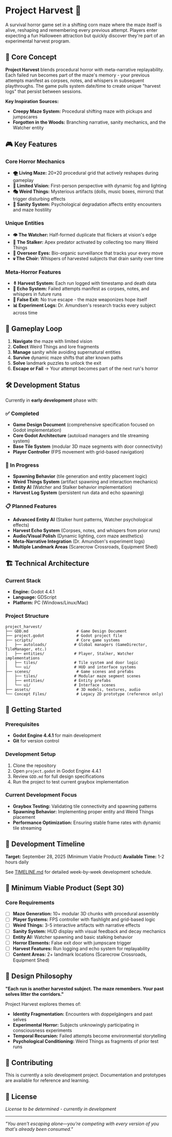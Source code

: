 # Project Harvest 🌽

A survival horror game set in a shifting corn maze where the maze itself is alive, reshaping and remembering every previous attempt. Players enter expecting a fun Halloween attraction but quickly discover they're part of an experimental harvest program.

## 🎯 Core Concept

**Project Harvest** blends procedural horror with meta-narrative replayability. Each failed run becomes part of the maze's memory - your previous attempts manifest as corpses, notes, and whispers in subsequent playthroughs. The game pulls system date/time to create unique "harvest logs" that persist between sessions.

**Key Inspiration Sources:**
- **Creepy Maze System:** Procedural shifting maze with pickups and jumpscares
- **Forgotten in the Woods:** Branching narrative, sanity mechanics, and the Watcher entity

## 🎮 Key Features

### Core Horror Mechanics
- **🌪️ Living Maze:** 20×20 procedural grid that actively reshapes during gameplay
- **🔦 Limited Vision:** First-person perspective with dynamic fog and lighting
- **🎭 Weird Things:** Mysterious artifacts (dolls, music boxes, mirrors) that trigger disturbing effects
- **🧠 Sanity System:** Psychological degradation affects entity encounters and maze hostility

### Unique Entities  
- **👁️ The Watcher:** Half-formed duplicate that flickers at vision's edge
- **🌾 The Stalker:** Apex predator activated by collecting too many Weird Things
- **🤖 Overseer Eyes:** Bio-organic surveillance that tracks your every move
- **💀 The Choir:** Whispers of harvested subjects that drain sanity over time

### Meta-Horror Features
- **⚱️ Harvest System:** Each run logged with timestamp and death data
- **🔄 Echo System:** Failed attempts manifest as corpses, notes, and whispers in future runs  
- **🚪 False Exit:** No true escape - the maze weaponizes hope itself
- **📊 Experiment Logs:** Dr. Amundsen's research tracks every subject across time

## 🎲 Gameplay Loop

1. **Navigate** the maze with limited vision
2. **Collect** Weird Things and lore fragments  
3. **Manage** sanity while avoiding supernatural entities
4. **Survive** dynamic maze shifts that alter known paths
5. **Solve** landmark puzzles to unlock the exit
6. **Escape or Fail** → Your attempt becomes part of the next run's horror

## 🛠️ Development Status

Currently in **early development** phase with:

### ✅ Completed
- **Game Design Document** (comprehensive specification focused on Godot implementation)
- **Core Godot Architecture** (autoload managers and tile streaming system)
- **Base Tile System** (modular 3D maze segments with door connectivity)
- **Player Controller** (FPS movement with grid-based navigation)

### 🔄 In Progress
- **Spawning Behavior** (tile generation and entity placement logic)
- **Weird Things System** (artifact spawning and interaction mechanics)
- **Entity AI** (Watcher and Stalker behavior implementation)
- **Harvest Log System** (persistent run data and echo spawning)

### 📋 Planned Features
- **Advanced Entity AI** (Stalker hunt patterns, Watcher psychological effects)
- **Harvest Echo System** (Corpses, notes, and whispers from prior runs)
- **Audio/Visual Polish** (Dynamic lighting, corn maze aesthetics)
- **Meta-Narrative Integration** (Dr. Amundsen's experiment logs)
- **Multiple Landmark Areas** (Scarecrow Crossroads, Equipment Shed)

## 🏗️ Technical Architecture

### Current Stack
- **Engine:** Godot 4.4.1
- **Language:** GDScript
- **Platform:** PC (Windows/Linux/Mac)

### Project Structure
```
project_harvest/
├── GDD.md                     # Game Design Document
├── project.godot              # Godot project file
├── scripts/                   # Core game systems
│   ├── autoloads/            # Global managers (GameDirector, TileManager, etc.)
│   ├── entities/             # Player, Stalker, Watcher implementations
│   ├── tiles/                # Tile system and door logic
│   └── ui/                   # HUD and interface systems
├── scenes/                    # Game scenes and prefabs
│   ├── tiles/                # Modular maze segment scenes
│   ├── entities/             # Entity prefabs
│   └── ui/                   # Interface scenes
├── assets/                    # 3D models, textures, audio
└── Concept Files/             # Legacy 2D prototype (reference only)
```

## 🚀 Getting Started

### Prerequisites
- **Godot Engine 4.4.1** for main development
- **Git** for version control

### Development Setup
1. Clone the repository
2. Open `project.godot` in Godot Engine 4.4.1
3. Review `GDD.md` for full design specifications
4. Run the project to test current graybox implementation

### Current Development Focus
- **Graybox Testing:** Validating tile connectivity and spawning patterns
- **Spawning Behavior:** Implementing proper entity and Weird Things placement
- **Performance Optimization:** Ensuring stable frame rates with dynamic tile streaming

## 📅 Development Timeline

**Target:** September 28, 2025 (Minimum Viable Product)
**Available Time:** 1-2 hours daily

See [TIMELINE.md](TIMELINE.md) for detailed week-by-week development schedule.

## 🎯 Minimum Viable Product (Sept 30)

### Core Requirements
- [ ] **Maze Generation:** 10+ modular 3D chunks with procedural assembly
- [ ] **Player Systems:** FPS controller with flashlight and grid-based logic  
- [ ] **Weird Things:** 3-5 interactive artifacts with narrative effects
- [ ] **Sanity System:** HUD display with visual feedback and decay mechanics
- [ ] **Entity AI:** Watcher spawning and basic stalking behavior
- [ ] **Horror Elements:** False exit door with jumpscare trigger
- [ ] **Harvest Features:** Run logging and echo system for replayability
- [ ] **Content Areas:** 2+ landmark locations (Scarecrow Crossroads, Equipment Shed)

## 🧪 Design Philosophy

**"Each run is another harvested subject. The maze remembers. Your past selves litter the corridors."**

Project Harvest explores themes of:
- **Identity Fragmentation:** Encounters with doppelgängers and past selves
- **Experimental Horror:** Subjects unknowingly participating in consciousness experiments  
- **Temporal Recursion:** Failed attempts become environmental storytelling
- **Psychological Conditioning:** Weird Things as fragments of prior test runs

## 🤝 Contributing

This is currently a solo development project. Documentation and prototypes are available for reference and learning.

## 📄 License

*License to be determined - currently in development*

---

*"You aren't escaping alone—you're competing with every version of you that's already been consumed."*

